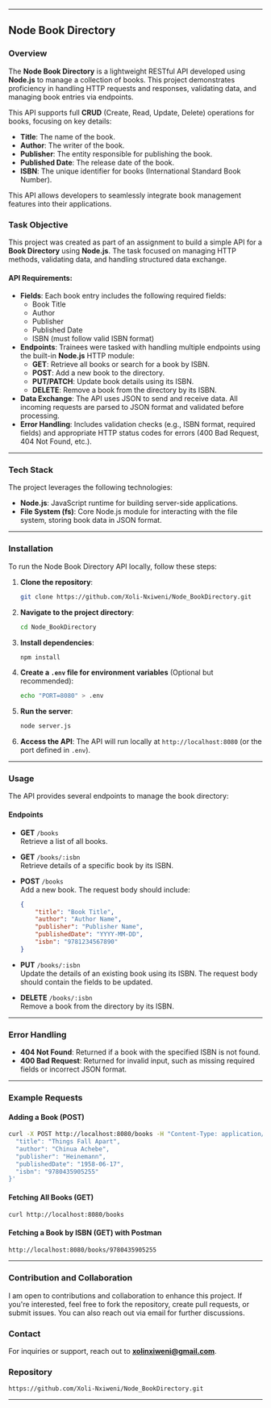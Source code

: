 
---

## Node Book Directory

### Overview
The **Node Book Directory** is a lightweight RESTful API developed using **Node.js** to manage a collection of books. This project demonstrates proficiency in handling HTTP requests and responses, validating data, and managing book entries via endpoints.

This API supports full **CRUD** (Create, Read, Update, Delete) operations for books, focusing on key details:

- **Title**: The name of the book.
- **Author**: The writer of the book.
- **Publisher**: The entity responsible for publishing the book.
- **Published Date**: The release date of the book.
- **ISBN**: The unique identifier for books (International Standard Book Number).

This API allows developers to seamlessly integrate book management features into their applications.

### Task Objective
This project was created as part of an assignment to build a simple API for a **Book Directory** using **Node.js**. The task focused on managing HTTP methods, validating data, and handling structured data exchange. 

#### **API Requirements**:
- **Fields**: Each book entry includes the following required fields:
  - Book Title
  - Author
  - Publisher
  - Published Date
  - ISBN (must follow valid ISBN format)
- **Endpoints**: Trainees were tasked with handling multiple endpoints using the built-in **Node.js** HTTP module:
  - **GET**: Retrieve all books or search for a book by ISBN.
  - **POST**: Add a new book to the directory.
  - **PUT/PATCH**: Update book details using its ISBN.
  - **DELETE**: Remove a book from the directory by its ISBN.
- **Data Exchange**: The API uses JSON to send and receive data. All incoming requests are parsed to JSON format and validated before processing.
- **Error Handling**: Includes validation checks (e.g., ISBN format, required fields) and appropriate HTTP status codes for errors (400 Bad Request, 404 Not Found, etc.).

---

### Tech Stack
The project leverages the following technologies:
- **Node.js**: JavaScript runtime for building server-side applications.
- **File System (fs)**: Core Node.js module for interacting with the file system, storing book data in JSON format.

---

### Installation
To run the Node Book Directory API locally, follow these steps:

1. **Clone the repository**:
   ```bash
   git clone https://github.com/Xoli-Nxiweni/Node_BookDirectory.git
   ```

2. **Navigate to the project directory**:
   ```bash
   cd Node_BookDirectory
   ```

3. **Install dependencies**:
   ```bash
   npm install
   ```

4. **Create a `.env` file for environment variables** (Optional but recommended):
   ```bash
   echo "PORT=8080" > .env
   ```

5. **Run the server**:
   ```bash
   node server.js
   ```

6. **Access the API**:
   The API will run locally at `http://localhost:8080` (or the port defined in `.env`).

---

### Usage

The API provides several endpoints to manage the book directory:

#### Endpoints

- **GET** `/books`  
  Retrieve a list of all books.

- **GET** `/books/:isbn`  
  Retrieve details of a specific book by its ISBN.

- **POST** `/books`  
  Add a new book. The request body should include:
  ```json
  {
      "title": "Book Title",
      "author": "Author Name",
      "publisher": "Publisher Name",
      "publishedDate": "YYYY-MM-DD",
      "isbn": "9781234567890"
  }
  ```

- **PUT** `/books/:isbn`  
  Update the details of an existing book using its ISBN. The request body should contain the fields to be updated.

- **DELETE** `/books/:isbn`  
  Remove a book from the directory by its ISBN.

---

### Error Handling

- **404 Not Found**: Returned if a book with the specified ISBN is not found.
- **400 Bad Request**: Returned for invalid input, such as missing required fields or incorrect JSON format.

---

### Example Requests

#### Adding a Book (POST)
```bash
curl -X POST http://localhost:8080/books -H "Content-Type: application/json" -d '{
  "title": "Things Fall Apart",
  "author": "Chinua Achebe",
  "publisher": "Heinemann",
  "publishedDate": "1958-06-17",
  "isbn": "9780435905255"
}'
```

#### Fetching All Books (GET)
```bash
curl http://localhost:8080/books
```

#### Fetching a Book by ISBN (GET) with Postman
```bash
http://localhost:8080/books/9780435905255
```

---

### Contribution and Collaboration
I am open to contributions and collaboration to enhance this project. If you're interested, feel free to fork the repository, create pull requests, or submit issues. You can also reach out via email for further discussions.

### Contact
For inquiries or support, reach out to **xolinxiweni@gmail.com**.

### Repository
```
https://github.com/Xoli-Nxiweni/Node_BookDirectory.git
```

---